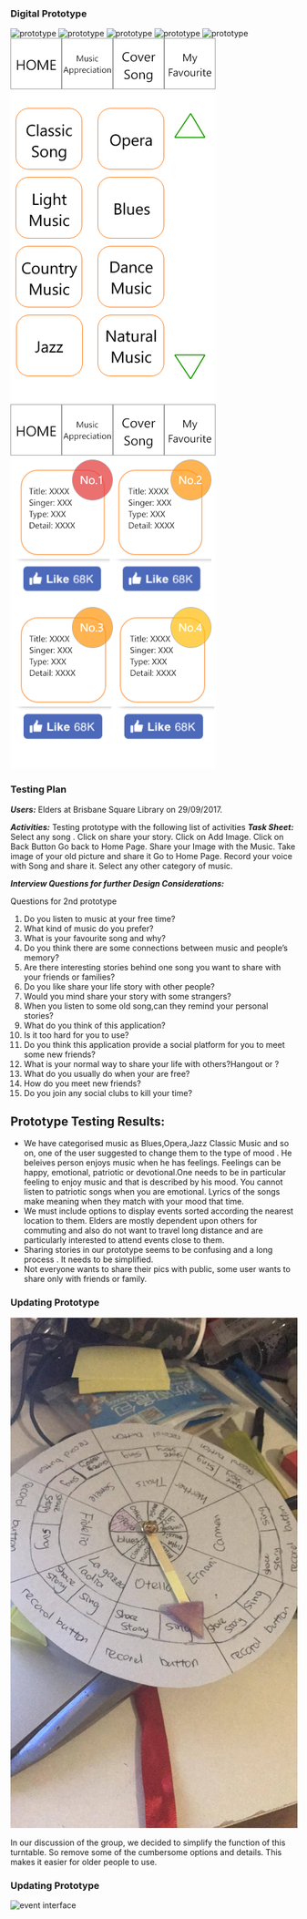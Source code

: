 ### Digital Prototype ###
![prototype](https://github.com/deco3500-2017/Genius/blob/master/DigitalPrototype/Android%20Mobile%20%E2%80%93%201.png)
![prototype](https://github.com/deco3500-2017/Genius/blob/master/DigitalPrototype/Android%20Mobile%20%E2%80%93%202.png)
![prototype](https://github.com/deco3500-2017/Genius/blob/master/DigitalPrototype/Android%20Mobile%20%E2%80%93%203.png)
![prototype](https://github.com/deco3500-2017/Genius/blob/master/DigitalPrototype/Android%20Mobile%20%E2%80%93%204.png)
![prototype](https://github.com/deco3500-2017/Genius/blob/master/DigitalPrototype/Android%20Mobile%20%E2%80%93%205.png)
![prototype](https://github.com/deco3500-2017/Genius/blob/master/DigitalPrototype/Home%20page.png)
![prototype](https://github.com/deco3500-2017/Genius/blob/master/DigitalPrototype/Second%20Page.png)




### Testing Plan ###
***Users:*** Elders at Brisbane Square Library on 29/09/2017.

***Activities:*** Testing prototype with the following list of activities
***Task Sheet:***
Select any song .
Click on share your story.
Click on Add Image.
Click on Back Button
Go back to Home Page.
Share your Image with the Music.
Take image of your old picture and share it
Go to Home Page.
Record your voice with Song and share it.
Select any other category of music.

***Interview Questions for further Design Considerations:***

Questions for 2nd prototype

1. Do you listen to music at your free time?
1. What kind of music do you prefer?
1. What is your favourite song and why?
1. Do you think there are some connections between music and people’s memory?
1. Are there interesting stories behind one song you want to share with your friends or families?
1. Do you like share your life story with other people?
1. Would you mind share your story with some strangers?
1. When you listen to some old song,can they remind your personal stories?
1. What do you think of this application?
1. Is it too hard for you to use?
1. Do you think this application provide a social platform for you to meet some new friends?
1. What is your normal way to share your life with others?Hangout or ?
1. What do you usually do when your are free?
1. How do you meet new friends?
1. Do you join any social clubs to kill your time?

## Prototype Testing Results:
* We have categorised music as Blues,Opera,Jazz Classic Music and so on, one of the user suggested to change them to the type of mood . He beleives person enjoys music when he has feelings. Feelings can be happy, emotional, patriotic or devotional.One needs to be in particular feeling to enjoy music and that is described by his mood. You cannot listen to patriotic songs when you are emotional. Lyrics of the songs make meaning when they match with your mood that time.
* We must include options to display events sorted according the nearest location to them. Elders are mostly dependent upon others for commuting and also do not want to travel long distance and are particularly interested to attend events close to them.
* Sharing stories in our prototype seems to be confusing and a long process . It needs to be simplified.
* Not everyone wants to share their pics with public, some user wants to share only with friends or family.
### Updating Prototype ###
![event interface](https://github.com/deco3500-2017/Genius/blob/master/DigitalPrototype/eventprototype.jpeg)

In our discussion of the group, we decided to simplify the function of this turntable. So remove some of the cumbersome options and details. This makes it easier for older people to use.
### Updating Prototype ###
![event interface](file:///C:/Users/windows%207/Documents/Tencent%20Files/1924407852/FileRecv/MobileFile/IMG_7458.JPG)
